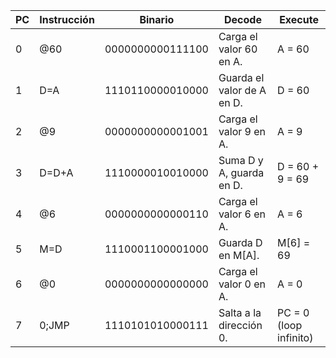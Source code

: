 | **PC** | **Instrucción** | **Binario** | **Decode** | **Execute** |
|------|----------------|----------------|-------------------------|-------------------------|
| 0    | @60           | 0000000000111100 | Carga el valor 60 en A. | A = 60 |
| 1    | D=A          | 1110110000010000 | Guarda el valor de A en D. | D = 60 |
| 2    | @9           | 0000000000001001 | Carga el valor 9 en A. | A = 9 |
| 3    | D=D+A        | 1110000010010000 | Suma D y A, guarda en D. | D = 60 + 9 = 69 |
| 4    | @6           | 0000000000000110 | Carga el valor 6 en A. | A = 6 |
| 5    | M=D          | 1110001100001000 | Guarda D en M[A]. | M[6] = 69 |
| 6    | @0           | 0000000000000000 | Carga el valor 0 en A. | A = 0 |
| 7    | 0;JMP        | 1110101010000111 | Salta a la dirección 0. | PC = 0 (loop infinito) |

